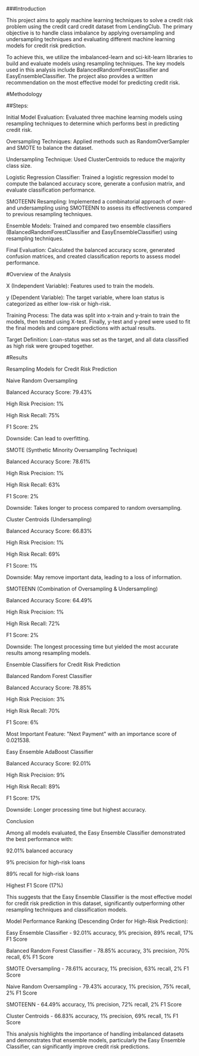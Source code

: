 ###Introduction

This project aims to apply machine learning techniques to solve a credit risk problem using the credit card credit dataset from LendingClub. The primary objective is to handle class imbalance by applying oversampling and undersampling techniques and evaluating different machine learning models for credit risk prediction.

To achieve this, we utilize the imbalanced-learn and sci-kit-learn libraries to build and evaluate models using resampling techniques. The key models used in this analysis include BalancedRandomForestClassifier and EasyEnsembleClassifier. The project also provides a written recommendation on the most effective model for predicting credit risk.

#Methodology

##Steps:

Initial Model Evaluation: Evaluated three machine learning models using resampling techniques to determine which performs best in predicting credit risk.

Oversampling Techniques: Applied methods such as RandomOverSampler and SMOTE to balance the dataset.

Undersampling Technique: Used ClusterCentroids to reduce the majority class size.

Logistic Regression Classifier: Trained a logistic regression model to compute the balanced accuracy score, generate a confusion matrix, and evaluate classification performance.

SMOTEENN Resampling: Implemented a combinatorial approach of over- and undersampling using SMOTEENN to assess its effectiveness compared to previous resampling techniques.

Ensemble Models: Trained and compared two ensemble classifiers (BalancedRandomForestClassifier and EasyEnsembleClassifier) using resampling techniques.

Final Evaluation: Calculated the balanced accuracy score, generated confusion matrices, and created classification reports to assess model performance.

#Overview of the Analysis

X (Independent Variable): Features used to train the models.

y (Dependent Variable): The target variable, where loan status is categorized as either low-risk or high-risk.

Training Process: The data was split into x-train and y-train to train the models, then tested using X-test. Finally, y-test and y-pred were used to fit the final models and compare predictions with actual results.

Target Definition: Loan-status was set as the target, and all data classified as high risk were grouped together.

#Results

Resampling Models for Credit Risk Prediction

Naive Random Oversampling

Balanced Accuracy Score: 79.43%

High Risk Precision: 1%

High Risk Recall: 75%

F1 Score: 2%

Downside: Can lead to overfitting.

SMOTE (Synthetic Minority Oversampling Technique)

Balanced Accuracy Score: 78.61%

High Risk Precision: 1%

High Risk Recall: 63%

F1 Score: 2%

Downside: Takes longer to process compared to random oversampling.

Cluster Centroids (Undersampling)

Balanced Accuracy Score: 66.83%

High Risk Precision: 1%

High Risk Recall: 69%

F1 Score: 1%

Downside: May remove important data, leading to a loss of information.

SMOTEENN (Combination of Oversampling & Undersampling)

Balanced Accuracy Score: 64.49%

High Risk Precision: 1%

High Risk Recall: 72%

F1 Score: 2%

Downside: The longest processing time but yielded the most accurate results among resampling models.

Ensemble Classifiers for Credit Risk Prediction

Balanced Random Forest Classifier

Balanced Accuracy Score: 78.85%

High Risk Precision: 3%

High Risk Recall: 70%

F1 Score: 6%

Most Important Feature: "Next Payment" with an importance score of 0.021538.

Easy Ensemble AdaBoost Classifier

Balanced Accuracy Score: 92.01%

High Risk Precision: 9%

High Risk Recall: 89%

F1 Score: 17%

Downside: Longer processing time but highest accuracy.

Conclusion

Among all models evaluated, the Easy Ensemble Classifier demonstrated the best performance with:

92.01% balanced accuracy

9% precision for high-risk loans

89% recall for high-risk loans

Highest F1 Score (17%)

This suggests that the Easy Ensemble Classifier is the most effective model for credit risk prediction in this dataset, significantly outperforming other resampling techniques and classification models.

Model Performance Ranking (Descending Order for High-Risk Prediction):

Easy Ensemble Classifier - 92.01% accuracy, 9% precision, 89% recall, 17% F1 Score

Balanced Random Forest Classifier - 78.85% accuracy, 3% precision, 70% recall, 6% F1 Score

SMOTE Oversampling - 78.61% accuracy, 1% precision, 63% recall, 2% F1 Score

Naive Random Oversampling - 79.43% accuracy, 1% precision, 75% recall, 2% F1 Score

SMOTEENN - 64.49% accuracy, 1% precision, 72% recall, 2% F1 Score

Cluster Centroids - 66.83% accuracy, 1% precision, 69% recall, 1% F1 Score

This analysis highlights the importance of handling imbalanced datasets and demonstrates that ensemble models, particularly the Easy Ensemble Classifier, can significantly improve credit risk predictions.


